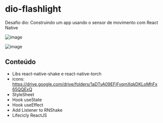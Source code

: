 # dio-flashlight

Desafio dio: Construindo um app usando o sensor de movimento com React Native

![image](https://i.ibb.co/fpn2JLp/Capturar1.png)

![image](https://i.ibb.co/nrFTZBZ/Capturar2.png)


## Conteúdo 

- Libs react-native-shake e react-native-torch
- icons: https://drive.google.com/drive/folders/1aDTyA09EFjFvqmXqkDKLoMhFx65QQExQ
- StyleSheet
- Hook useState
- Hook useEffect
- Add Listener to RNShake
- Lifecicly ReactJS

